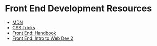 # Front End Development Resources

- [MDN](https://developer.mozilla.org/en-US/)
- [CSS Tricks](https://css-tricks.com/)
- [Front End: Handbook](https://frontendmasters.com/books/front-end-handbook/2018/)
- [Front End: Intro to Web Dev 2](https://btholt.github.io/intro-to-web-dev-v2/)
